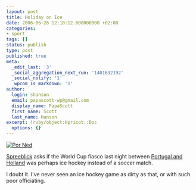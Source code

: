 ```yaml
---
layout: post
title: Holiday on Ice
date: 2006-06-26 12:18:12.000000000 +02:00
categories:
- sport
tags: []
status: publish
type: post
published: true
meta:
  _edit_last: '3'
  _social_aggregation_next_run: '1401632192'
  _social_notify: '1'
  _wpcom_is_markdown: '1'
author:
  login: shanson
  email: papascott-wp@gmail.com
  display_name: PapaScott
  first_name: Scott
  last_name: Hanson
excerpt: !ruby/object:Hpricot::Doc
  options: {}
---
```

<p><a href="http://www.spreeblick.com/2006/06/26/eishockey/"><img src="https://www.papascott.de/wordpress/wp-content/uploads/2006/06/por_ned.jpg" alt="Por Ned" /></a></p>
<p><a href="http://www.spreeblick.com/2006/06/26/eishockey/">Spreeblick</a> asks if the World Cup fiasco last night between <a href="http://www.spreeblick.com/2006/06/26/eishockey/">Portugal and Holland</a> was perhaps ice hockey instead of a soccer match.</p>
<p>I doubt it. I've never seen an ice hockey game as dirty as that, or with such poor officiating.</p>
